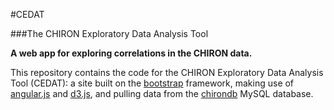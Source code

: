 #CEDAT

###The CHIRON Exploratory Data Analysis Tool

**A web app for exploring correlations in the CHIRON
data.**

This repository contains the code for the CHIRON Exploratory
Data Analysis Tool (CEDAT): a site built on the
[bootstrap](http://getbootstrap.com) framework, making use of [angular.js](https://angularjs.org) and [d3.js](http://d3js.org),
 and pulling data from the [chirondb](https://github.com/mattgiguere/chirondb) MySQL database.
